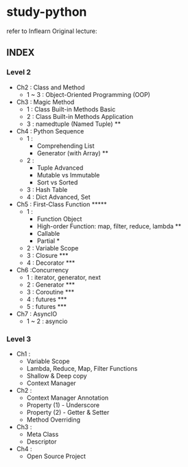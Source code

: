 # study-python

refer to Inflearn Original lecture:

## INDEX
### Level 2
- Ch2 : Class and Method
  - 1 ~ 3 : Object-Oriented Programming (OOP)
- Ch3 : Magic Method
  - 1 : Class Built-in Methods Basic
  - 2 : Class Built-in Methods Application
  - 3 : namedtuple (Named Tuple) **
- Ch4 : Python Sequence
  - 1 :
    - Comprehending List
    - Generator (with Array) **
  - 2 : 
    - Tuple Advanced
    - Mutable vs Immutable
    - Sort vs Sorted
  - 3 : Hash Table
  - 4 : Dict Advanced, Set
- Ch5 : First-Class Function *****
  - 1 : 
    - Function Object
    - High-order Function: map, filter, reduce, lambda ** 
    - Callable
    - Partial *
  - 2 : Variable Scope
  - 3 : Closure ***
  - 4 : Decorator ***
- Ch6 :Concurrency
  - 1 : iterator, generator, next
  - 2 : Generator ***
  - 3 : Coroutine ***
  - 4 : futures ***
  - 5 : futures ***
- Ch7 : AsyncIO
  - 1 ~ 2 : asyncio

### Level 3
- Ch1 :
  - Variable Scope
  - Lambda, Reduce, Map, Filter Functions
  - Shallow & Deep copy
  - Context Manager
- Ch2 :
  - Context Manager Annotation
  - Property (1) - Underscore
  - Property (2) - Getter & Setter
  - Method Overriding
- Ch3 :
  - Meta Class
  - Descriptor
- Ch4 :
  - Open Source Project